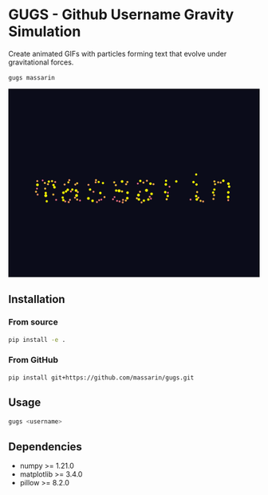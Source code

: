 # GUGS - Github Username Gravity Simulation

Create animated GIFs with particles forming text that evolve under gravitational forces.

```bash
gugs massarin
```

![massarin.gif](massarin.gif)

## Installation

### From source
```bash
pip install -e .
```

### From GitHub
```bash
pip install git+https://github.com/massarin/gugs.git
```

## Usage

```bash
gugs <username>
```

## Dependencies
- numpy >= 1.21.0
- matplotlib >= 3.4.0
- pillow >= 8.2.0
